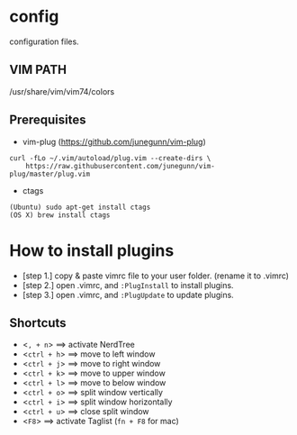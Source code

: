 # config
configuration files.


## VIM PATH
/usr/share/vim/vim74/colors


## Prerequisites
+ vim-plug
(https://github.com/junegunn/vim-plug)
~~~
curl -fLo ~/.vim/autoload/plug.vim --create-dirs \
    https://raw.githubusercontent.com/junegunn/vim-plug/master/plug.vim
~~~

+ ctags
~~~
(Ubuntu) sudo apt-get install ctags
(OS X) brew install ctags
~~~


# How to install plugins

+ [step 1.] copy & paste vimrc file to your user folder. (rename it to .vimrc)
+ [step 2.] open .vimrc, and `:PlugInstall` to install plugins.
+ [step 3.] open .vimrc, and `:PlugUpdate` to update plugins.



## Shortcuts
+ <`, + n`> ==>  activate NerdTree
+ <`ctrl + h`> ==>  move to left window
+ <`ctrl + j`> ==>  move to right window
+ <`ctrl + k`> ==>  move to upper window
+ <`ctrl + l`> ==>  move to below window
+ <`ctrl + o`> ==>  split window vertically
+ <`ctrl + i`> ==>  split window horizontally
+ <`ctrl + u`> ==>  close split window
+ <`F8`> ==>  activate Taglist (`fn + F8` for mac)


